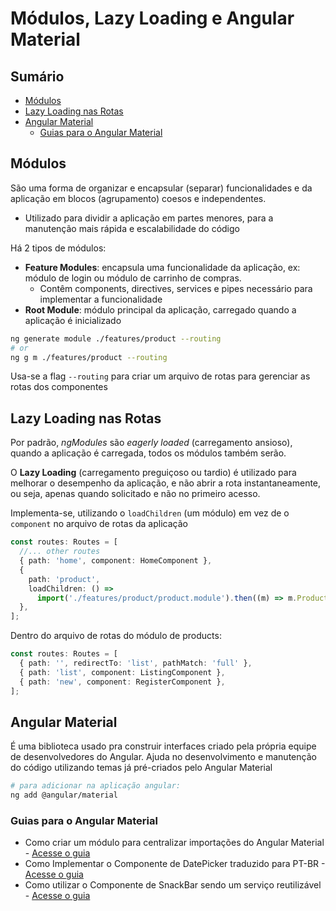 <h1> Módulos, Lazy Loading e Angular Material </h1>

<h2>Sumário</h2>

- [Módulos](#módulos)
- [Lazy Loading nas Rotas](#lazy-loading-nas-rotas)
- [Angular Material](#angular-material)
  - [Guias para o Angular Material](#guias-para-o-angular-material)

## Módulos

São uma forma de organizar e encapsular (separar) funcionalidades e da aplicação em blocos (agrupamento) coesos e independentes.

- Utilizado para dividir a aplicação em partes menores, para a manutenção mais rápida e escalabilidade do código

Há 2 tipos de módulos:

- **Feature Modules**: encapsula uma funcionalidade da aplicação, ex: módulo de login ou módulo de carrinho de compras.
  - Contêm components, directives, services e pipes necessário para implementar a funcionalidade
- **Root Module**: módulo principal da aplicação, carregado quando a aplicação é inicializado

```bash
ng generate module ./features/product --routing
# or
ng g m ./features/product --routing

```

Usa-se a flag `--routing` para criar um arquivo de rotas para gerenciar as rotas dos componentes

## Lazy Loading nas Rotas

Por padrão, *ngModules* são *eagerly loaded* (carregamento ansioso), quando a aplicação é carregada, todos os módulos também serão.

O **Lazy Loading** (carregamento preguiçoso ou tardio) é utilizado para melhorar o desempenho da aplicação, e não abrir a rota instantaneamente, ou seja, apenas quando solicitado e não no primeiro acesso.

Implementa-se, utilizando o `loadChildren` (um módulo) em vez de o `component` no arquivo de rotas da aplicação

```ts
const routes: Routes = [
  //... other routes
  { path: 'home', component: HomeComponent },
  {
    path: 'product',
    loadChildren: () =>
      import('./features/product/product.module').then((m) => m.ProductModule),
  },
];
```

Dentro do arquivo de rotas do módulo de products:

```ts
const routes: Routes = [
  { path: '', redirectTo: 'list', pathMatch: 'full' },
  { path: 'list', component: ListingComponent },
  { path: 'new', component: RegisterComponent },
];
```

## Angular Material

É uma biblioteca usado pra construir interfaces criado pela própria equipe de desenvolvedores do Angular. Ajuda no desenvolvimento e manutenção do código utilizando temas já pré-criados pelo Angular Material

```bash
# para adicionar na aplicação angular:
ng add @angular/material
```

### Guias para o Angular Material

- Como criar um módulo para centralizar importações do Angular Material - [Acesse o guia](./extra/angular-material-module.md)
- Como Implementar o Componente de DatePicker traduzido para PT-BR - [Acesse o guia](./extra/angular-material-datepicker.md)
- Como utilizar o Componente de SnackBar sendo um serviço reutilizável - [Acesse o guia](./extra/angular-material-snackbar-as-service.md)
